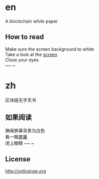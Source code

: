 # en
A blockchain white paper

## How to read
Make sure the screen background to white  
Take a look at the [screen](https://github.com/Kayryu/WhitePaper/blob/master/whitepaper.md)  
Close your eyes  
~~
~

# zh
区块链无字天书

## 如果阅读
确保屏幕背景为白色  
看一眼[屏幕](https://github.com/Kayryu/WhitePaper/blob/master/whitepaper.md)  
闭上眼睛
~~
~


## License
http://unlicense.org
